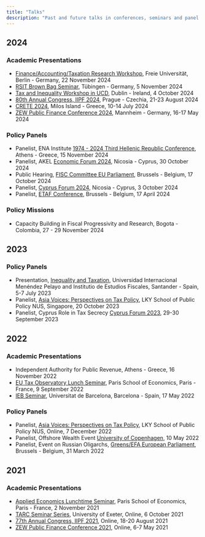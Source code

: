 ```yaml
---
title: "Talks"
description: "Past and future talks in conferences, seminars and panel discussions"
---
```


## 2024

### Academic Presentations

-  [Finance/Accounting/Taxation Research Workshop](https://www.wiwiss.fu-berlin.de/fachbereich/bwl/pruefungs-steuerlehre/facts-forschungswerkstatt/termine/2024-11-22PanayiotisNicolaides.html), Freie Universität, Berlin - Germany, 22 November 2024
-  [RSIT Brown Bag Seminar](https://uni-tuebingen.de/fakultaeten/wirtschafts-und-sozialwissenschaftliche-fakultaet/faecher/fachbereich-wirtschaftswissenschaft/wirtschaftswissenschaft/forschung/research-seminars/rsit-brown-bag-seminar/), Tübingen - Germany, 5 November 2024
-  [Tax and Inequality Workshop in UCD](https://www.ucd.ie/economics/newsandevents/taxandinequalityworkshop/), Dublin - Ireland, 4 October 2024
-  [80th Annual Congress, IIPF 2024](https://iipf2024.vse.cz), Prague - Czechia, 21-23 August 2024
-  [CRETE 2024](https://www2.aueb.gr/conferences/Crete2024/), Milos Island - Greece, 10-14 July 2024
-  [ZEW Public Finance Conference 2024](https://www.zew.de/en/events-and-professional-training/detail/2024-zew-public-finance-conference/4254?cHash=64320627851bf1ef140eb94c8dd73e6c), Mannheim - Germany, 16-17 May 2024

### Policy Panels

-  Panelist, ENA Institute [1974 - 2024 Third Hellenic Republic Conference](https://enainstitute.org/event/synedrio-ena-h-epochi-tis-dimokratias-to-mellon-tis/), Athens - Greece, 15 November 2024
-  Panelist, AKEL [Economic Forum 2024](https://www.imhbusiness.com/events/3o-foroum-oikonomias-akel-dynati-oikonomia-gia-olous/), Nicosia - Cyprus, 30 October 2024
-  Public Hearing, [FISC Committee EU Parliament](https://www.europarl.europa.eu/committees/en/public-hearing-on-simplification-and-tra/product-details/20240910CHE12682), Brussels - Belgium, 17 October 2024
-  Panelist, [Cyprus Forum 2024](https://cyprusforum.cy), Nicosia - Cyprus, 3 October 2024
-  Panelist, [ETAF Conference](https://etaf.tax/wp-content/uploads/2024/04/programme-etaf-conference-17-april-final-1.pdf), Brussels - Belgium, 17 April 2024

### Policy Missions

- Capacity Building in Fiscal Progressivity and Research, Bogota - Colombia, 27 - 29 November 2024


## 2023

### Policy Panels

-  Presentation, [Inequality and Taxation](https://wapps001.uimp.es/uxxiconsultas/ficheros/4/6458865FC.pdf), Universidad Internacional Menéndez Pelayo and Institutio de Estudios Fiscales, Santander - Spain, 5-7 July 2023
-  Panelist, [Asia Voices: Perspectives on Tax Policy](https://lkyspp.nus.edu.sg/ips/events/details/asia-voices-perspectives-on-tax-policy-seminar-2023), LKY School of Public Policy NUS, Singapore, 20 October 2023
- Panelist, Cyprus Role in Tax Secrecy [Cyprus Forum 2023](https://2023.cyprusforum.cy), 29-30 September 2023

## 2022 

### Academic Presentations

-  Independent Authority for Public Revenue, Athens - Greece, 16 November 2022
-  [EU Tax Observatory Lunch Seminar](https://www.parisschoolofeconomics.eu/en/research/academic-activity/seminars/eu-tax-observatory-seminar/), Paris School of Economics, Paris - France, 9 September 2022
-  [IEB Seminar](https://ieb.ub.edu/en/event/hybrid-seminar-panayiotis-nicolaides-eu-tax-observatory-pse-and-hertie-school-berlin-electronic-payments-lottery-and-tax-revenue-evidence-from-a-natural-experiment-in-greece/), Universitat de Barcelona, Barcelona - Spain, 17 May 2022

### Policy Panels

-   Panelist, [Asia Voices: Perspectives on Tax Policy](https://lkyspp.nus.edu.sg/ips/events/details/asia-voices-perspectives-on-tax-policy-seminar-2022), LKY School of Public Policy NUS, Online, 7 December 2022
-  Panelist, Offshore Wealth Event [University of Copenhagen](https://www.econ.ku.dk/cebi/events/conferences-and-workshops/conference-ouncovering-hidden-wealth---ways-to-stop-offshore-secrecy/), 10 May 2022
-  Panelist, Event on Russian Oligarchs, [Greens/EFA European Parliament](https://www.greens-efa.eu/en/article/event/russian-oligarchs-what-we-dont-know-about-what-the-rich-own), Brussels - Belgium, 31 March 2022

## 2021

### Academic Presentations

-  [Applied Economics Lunchtime Seminar](https://www.parisschoolofeconomics.eu/en/research/academic-activity/seminars/applied-economics-lunch-seminar/), Paris School of Economics, Paris - France, 2 November 2021
-  [TARC Seminar Series](https://www.exeter.ac.uk/research/centres/tarc/events/masterclasses/seminarseries/), University of Exeter, Online, 6 October 2021
-  [77th Annual Congress, IIPF 2021](https://www.iipf.org/cng2021.html#:~:text=It%20was%20held%20on%20line,and%20some%20virtual%20social%20events), Online, 18-20 August 2021
-  [ZEW Public Finance Conference 2021](https://www.zew.de/en/events-and-professional-training/detail/2021-zew-public-finance-conference-1/3220?cHash=31441f3b2734b5baef51620f85b18ac9), Online, 6-7 May 2021
